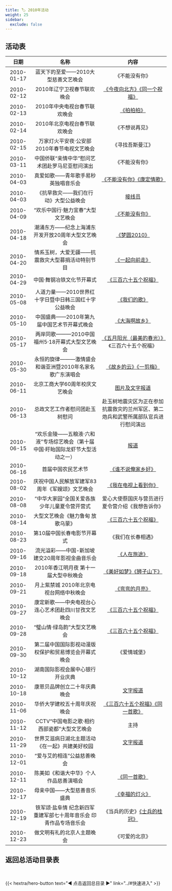 ```yaml
---
title: 🏷️ 2010年活动
weight: 25
sidebar:
  exclude: false
---
```


## 活动表

|日期|名称|内容|
|:-----:|:-----:|:-----:|
|2010-01-17|蓝天下的至爱——2010大型慈善文艺晚会|《不能没有你》|
|2010-02-12|2010年辽宁卫视春节联欢晚会|[《今夜向北方》《同一个祝福》](../2010/20100212/#2010年辽宁卫视春节联欢晚会)|
|2010-02-13|2010年中央电视台春节联欢晚会|[《拍拍拍》](../2010/20100212/#2010年中央电视台春节联欢晚会)|
|2010-02-14|2010年北京电视台春节联欢晚会|《不想说再见》|
|2010-02-15|万家灯火平安夜·公安部2010年春节电视文艺晚会|《寻找吾斯曼江》|
|2010-03-11|中国侨联“亲情中华”慰问艺术团赴罗马尼亚慰问演出|《不能没有你》|
|2010-04-03|真爱如歌——青年歌手易秒英独唱音乐会|[《不能没有你》《康定情歌》](../2010/20100403/)|
|2010-04-03|《抗旱救灾——我们在行动》大型公益晚会|[接线员](../2010/20100403-1/)|
|2010-04-09|“欢乐中国行·魅力宜春”大型文艺晚会|[《不能没有你》](../2010/20100409/)|
|2010-04-18|潮涌东方——纪念上海浦东开发开放20周年大型文艺晚会|[《梦圆2010》](../2010/20100418/)|
|2010-04-20|情系玉树，大爱无疆——抗震救灾大型募捐活动特别节目|[《一起向前走》](../2010/20100420/)|
|2010-04-29|中国·舞钢冶铁文化节开幕式|[《三百六十五个祝福》](http://www.yxhenan.com/info/xgxx/fq_12769_7581.html)|
|2010-05-08|人道力量——2010世界红十字日暨中日韩三国红十字公益晚会|[《我们的歌》](../2010/20100508/)|
|2010-05-10|中国盛典——2010年第九届中国艺术节开幕式晚会|[《大海啊故乡》](../2010/20100510/)|
|2010-05-17|两岸同歌———2010中国福州5·18开幕式大型文艺晚会|[《五月阳光（最美的春光）》](../2010/20100517/)《三百六十五个祝福》|
|2010-05-30|永恒的旋律———激情盛会和谐亚洲暨2010年名家名歌广东演唱会|[《故乡的云》《一剪梅》](../2010/20100530/)|
|2010-06-11|北京工商大学60周年校庆文艺晚会|[图片及文字报道](../2010/20100611/)|
|2010-06-13|总政文艺工作者慰问团赴玉树慰问|赴玉树地震灾区为正在参加抗震救灾的兰州军区、第二炮兵和武警所属部队官兵进行慰问演出|
|2010-06-15|“欢乐金陵——五粮液·六和液”专场综艺晚会（第十届中国·盱眙国际龙虾节大型活动之一）|[报道](http://www.zhu-ren.com/news/news650.html)|
|2010-06-16|首届中国农民艺术节|[《谁不说俺家乡好》](../2010/20100616/)|
|2010-08-02|庆祝中国人民解放军建军83周年《军嫂颂》文艺晚会|[《我在电视上看到你》](../2010/20100802/)|
|2010-08-08|“中华大家园”全国关爱各族少年儿童夏令营开营式|爱心大使蔡国庆与营员进行夏令营介绍《我想告诉你》|
|2010-08-14|大型文艺晚会《魅力鲁甸 放歌乌蒙》|[《三百六十五个祝福》](../2010/20100814/)|
|2010-08-23|第10届中国长春电影节开幕式|《我们在长春相遇》|
|2010-09-16|流光溢彩——中国-新加坡建交20周年影视金曲音乐会|[《人在旅途》](../2010/20100916/)|
|2010-09-18|2010年香江明月夜 第十一届大型中秋晚会|[《美好如梦》《狮子山下》](../2010/20100918/)|
|2010-09-21|月上紫禁城 2010年北京电视台网络中秋晚会|[《弯弯的月亮》](../2010/20100921/)|
|2010-09-27|康定新歌——中央电视台心连心艺术团赴四川甘孜文艺晚会|[《三百六十五个祝福》](../2010/20100927/)|
|2010-09-28|“璧山情·绿岛韵”大型文艺晚会|[《三百六十五个祝福》](../2010/20100928/)|
|2010-09-30|第二届中国国际影视动漫版权保护和贸易博览会开幕式晚会|《爱情城堡》|
|2010-10-12|湖南国际影视会展中心银行开业庆典||
|2010-10-18|康恩贝品牌创立二十年庆典晚会|[文字报道](https://www.conbapharm.com/en/index.php/news/info/4781.html)|
|2010-11-06|华侨大学建校五十周年庆祝晚会|[《三百六十五个祝福》《同一首歌》](../2010/20101106/)|
|2010-11-12|CCTV“中国电影之歌·相约西部瓷都”大型文艺晚会|主持|
|2010-11-29|世界艾滋病日湖北主题活动《在一起》共建美好校园|[文字报道](https://www.bjrroc.com/cn/report/1011/0101-1.htm)|
|2010-12-01|“爱与艾的相连”公益慈善晚会||
|2010-12-11|陈美如《和谐大中华》个人作品慈善演唱会|[《同一首歌》](../2010/20101211/)|
|2010-12-17|母亲中国——大型慈善音乐盛典|[《幸福的灯火》](../2010/20101217/)|
|2010-12-19|铁军颂·盐阜情 纪念新四军重建军部七十周年音乐会 印青作品专场音乐会|《当兵的历史》[《士兵的桂冠》](../2010/20101219/)|
|2010-12-23|做文明有礼的北京人主题晚会|《可爱的北京》|





## 返回总活动目录表

<br>

{{< hextra/hero-button text="◀ 点击返回总目录 ▶" link="../#快速进入" >}}